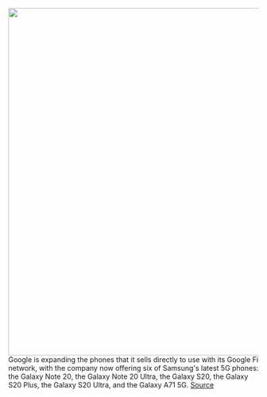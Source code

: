 <img src='https://cdn.vox-cdn.com/thumbor/NbLe3CafztPTch94-fmtx7XETtQ=/0x0:2040x1360/1200x800/filters:focal(857x517:1183x843)/cdn.vox-cdn.com/uploads/chorus_image/image/67603289/bking_200304_3928_0010.0.jpg' width='700px' /><br/>
Google is expanding the phones that it sells directly to use with its Google Fi network, with the company now offering six of Samsung's latest 5G phones: the Galaxy Note 20, the Galaxy Note 20 Ultra, the Galaxy S20, the Galaxy S20 Plus, the Galaxy S20 Ultra, and the Galaxy A71 5G.
<a href='https://www.theverge.com/2020/10/8/21508169/google-fi-samsung-galaxy-note-20-s20-5g-map-tmobile'> Source <a/>